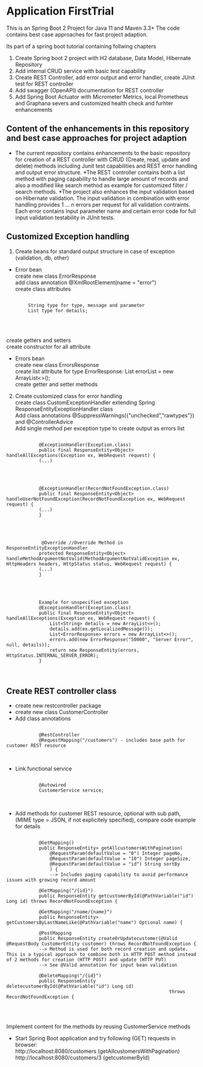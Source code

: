 # Application FirstTrial

This is an Spring Boot 2 Project for Java 11 and Maven 3.3+ 
The code contains best case approaches for fast project adaption.

Its part of a spring boot tutorial containing follwing chapters
1. Create Spring boot 2 project with H2 database, Data Model, Hibernate Repository
2. Add internal CRUD service with basic test capability
3. Create REST Controller, add error output and error handler, create JUnit test for REST controller
4. Add swagger (OpenAPI) documentation for REST controller
5. Add Spring Boot Actuator with Micrometer Metrics, local Prometheus and Graphana severs and customized health check and furhter enhancements

## Content of the enhancements in this repository and best case approaches for project adaption
* The current repository contains enhancements to the basic repository for creation of a REST controller with CRUD (Create, read, update and delete) methods including Junit test capabilities and REST error handling and output error structure. 
*The REST controller contains both a list method with paging capability to handle large amount of records and also a modified like search method as example for customized filter / search methods.
*The project also enhances the input validation based on Hibernate validation.
The input validation in combination with error handling provides 1 ... n errors per request for all validation contraints. Each error contains input parameter name and certain error code for full input validation testability in JUnit tests.

## Customized Exception handling

1. Create beans for standard output structure in case of exception (validation, db, other)
* Error bean
<br> create new class ErrorResponse
<br> add class annotation @XmlRootElement(name = "error")
<br> create class attributes
<pre><code>
		String type for type, message and parameter
		List<String> type for details;
</pre></code><br>
<br> create getters and setters
<br> create constructor for all attribute


* Errors bean
<br> create new class ErrorsResponse
<br> create list attribute for type ErrorResponse: List<ErrorResponse> errorList = new ArrayList<>();
<br> create getter and setter methods			

2.  Create customized class for error handling
<br> create class CustomExceptionHandler extending Spring ResponseEntityExceptionHandler class
<br> Add class annotations @SuppressWarnings({"unchecked","rawtypes"}) and @ControllerAdvice
<br> Add single method per exception type to create output as errors list
<pre><code>
			@ExceptionHandler(Exception.class)
			public final ResponseEntity&lt;Object&gt; handleAllExceptions(Exception ex, WebRequest request) {
			(...)
</pre></code>
<br>
<pre><code>			
			@ExceptionHandler(RecordNotFoundException.class)
			public final ResponseEntity&lt;Object&gt; handleUserNotFoundException(RecordNotFoundException ex, WebRequest request) {
			(...)
			}
</pre></code>			
<br>
<pre><code> 
			 @Override //Override Method in ResponseEntityExceptionHandler
			protected ResponseEntity&lt;Object&gt; handleMethodArgumentNotValid(MethodArgumentNotValidException ex, HttpHeaders headers, HttpStatus status, WebRequest request) {   
			(...)
			}
</pre></code>
<br>
<pre><code>			
			Example for unspecified exception
			@ExceptionHandler(Exception.class)
			public final ResponseEntity&lt;Object&gt; handleAllExceptions(Exception ex, WebRequest request) {
				List&lt;String&gt; details = new ArrayList&lt;&gt;();
				details.add(ex.getLocalizedMessage());
				List&lt;ErrorResponse&gt; errors = new ArrayList&lt;&gt;();
				errors.add(new ErrorResponse(&quot;50000&quot;, &quot;Server Error&quot;, null, details));
				return new ResponseEntity(errors, HttpStatus.INTERNAL_SERVER_ERROR);
			}
</pre></code>
<br>

## Create REST controller class
* create new restcontroller package
* create new class CustomerController
* Add class annotations
<pre><code> 
			@RestController
			@RequestMapping("/customers") - includes base path for customer REST resource
</pre></code><br>

* Link functional service 
<pre><code>
			@Autowired
			CustomerService service;
</pre></code><br>

* Add methods for customer REST resource, optional with sub path, (MIME type = JSON, if not explicitely specified), compare code example for details
<pre><code>
			@GetMapping()
			public ResponseEntity<List<CustomerEntity>> getAllcustomersWithPagination(
				@RequestParam(defaultValue = "0") Integer pageNo, 
				@RequestParam(defaultValue = "10") Integer pageSize,
				@RequestParam(defaultValue = "id") String sortBy
				) {
				--> Includes paging capability to avoid performance issues with growing record amount
				
			@GetMapping("/{id}")
			public ResponseEntity<CustomerEntity> getcustomerById(@PathVariable("id") Long id) throws RecordNotFoundException {
													
			@GetMapping("/name/{name}")
			public ResponseEntity<List<CustomerEntity>> getCustomersByLastNameLike(@PathVariable("name") Optional<String> name) { 
        
			@PostMapping
			public ResponseEntity<CustomerEntity> createOrUpdatecustomer(@Valid @RequestBody CustomerEntity customer) throws RecordNotFoundException {
			--> Method is used for both record creation and update. This is a typical approach to combine both in HTTP POST method instead of 2 methods for creation (HTTP POST) and update (HTTP PUT)
			--> See @Valid annotation for input bean validation
 
			@DeleteMapping("/{id}")
			public ResponseEntity deletecustomerById(@PathVariable("id") Long id) 
															throws RecordNotFoundException {															
</pre></code><br>
<br> Implement content for the methods by reusing CustomerService methods

* Start Spring Boot application and try following (GET) requests in browser:
<br> http://localhost:8080/customers (getAllcustomersWithPagination)
<br> http://localhost:8080/customers/3 (getcustomerById)
		
